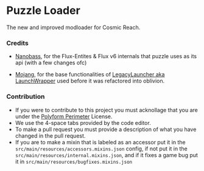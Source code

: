 # Puzzle Loader

The new and improved modloader for Cosmic Reach.

### Credits
- [Nanobass](https://github.com/Nanobass), for the Flux-Entites & Flux v6 internals that puzzle uses as its api (with a few changes ofc)


- [Mojang](https://github.com/Mojang), for the base functionalities of [LegacyLauncher aka LaunchWrapper](https://github.com/Mojang/LegacyLauncher) used before it was refactored into oblivion.

### Contribution
- If you were to contribute to this project you must acknollage that you are under the [Polyform Perimeter](LICENSE.md) License.
- We use the 4-space tabs provided by the code editor.
- To make a pull request you must provide a description of what you have changed in the pull request.
- If you are to make a mixin that is labeled as an accessor put it in the `src/main/resources/accessors.mixins.json` config, if not put it in the `src/main/resources/internal.mixins.json`, and if it fixes a game bug put it in `src/main/resources/bugfixes.mixins.json`
